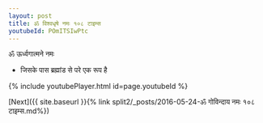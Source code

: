 ```yaml
---
layout: post
title: ॐ विश्वधृषे नमः १०८ टाइम्स
youtubeId: POmITSIwPtc
---
```

 
 
 ॐ ऊर्ध्वगात्मने नमः  
 
 -  जिसके पास ब्रह्मांड से परे एक रूप है 
 
  
 
  
 
 
 
 
 
 


{% include youtubePlayer.html id=page.youtubeId %}
 
[Next]({{ site.baseurl }}{% link  split2/_posts/2016-05-24-ॐ गोविन्दाय नमः १०८ टाइम्स.md%})
 
